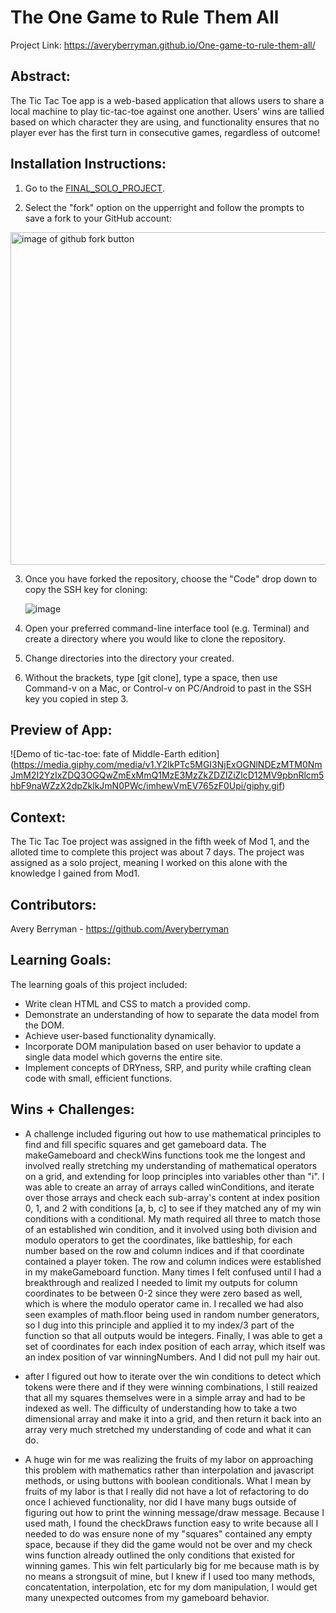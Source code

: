 # The One Game to Rule Them All

Project Link: https://averyberryman.github.io/One-game-to-rule-them-all/

## Abstract:
The Tic Tac Toe app is a web-based application that allows users to share a local machine to play tic-tac-toe against one another. Users' wins are tallied based on which character they are using, and functionality ensures that no player ever has the first turn in consecutive games, regardless of outcome!

## Installation Instructions:

1. Go to the [FINAL_SOLO_PROJECT](https://github.com/Averyberryman/final_solo_project).

2. Select the "fork" option on the upperright and follow the prompts to save a fork to your GitHub account:
<img width="532" alt="image of github fork button" src="https://user-images.githubusercontent.com/7227063/243205594-971fd24b-4cdf-4861-8e37-65c1c46d3a1d.png">

3. Once you have forked the repository, choose the "Code" drop down to copy the SSH key for cloning:

    ![image](https://user-images.githubusercontent.com/7227063/243205687-99544707-a35c-4085-9e06-6e4fc2cef2aa.png)

4. Open your preferred command-line interface tool (e.g. Terminal) and create a directory where you would like to clone the repository.

5. Change directories into the directory your created.

6. Without the brackets, type [git clone], type a space, then use Command-v on a Mac, or Control-v on PC/Android to past in the SSH key you copied in step 3.

## Preview of App:

![Demo of tic-tac-toe: fate of Middle-Earth edition] (https://media.giphy.com/media/v1.Y2lkPTc5MGI3NjExOGNlNDEzMTM0NmJmM2I2YzIxZDQ3OGQwZmExMmQ1MzE3MzZkZDZlZiZlcD12MV9pbnRlcm5hbF9naWZzX2dpZklkJmN0PWc/imhewVmEV765zF0Upi/giphy.gif)


## Context:
The Tic Tac Toe project was assigned in the fifth week of Mod 1, and the alloted time to complete this project was about 7 days. The project was assigned as a solo project, meaning I worked on this alone with the knowledge I gained from Mod1. 

## Contributors:
Avery Berryman - https://github.com/Averyberryman


## Learning Goals:
The learning goals of this project included: 
- Write clean HTML and CSS to match a provided comp.
- Demonstrate an understanding of how to separate the data model from the DOM.
- Achieve user-based functionality dynamically.
- Incorporate DOM manipulation based on user behavior to update a single data model which governs the entire site.
- Implement concepts of DRYness, SRP, and purity while crafting clean code with small, efficient functions. 

## Wins + Challenges:
- A challenge included figuring out how to use mathematical principles to find and fill specific squares and get gameboard data. The makeGameboard and checkWins functions took me the longest and involved really stretching my understanding of mathematical operators on a grid, and extending for loop principles into variables other than "i". I was able to create an array of arrays called winConditions, and iterate over those arrays and check each sub-array's content at index position 0, 1, and 2 with conditions [a, b, c] to see if they matched any of my win conditions with a conditional. My math required all three to match those of an established win condition, and it involved using both division and modulo operators to get the coordinates, like battleship, for each number based on the row and column indices and if that coordinate contained a player token. The row and column indices were established in my makeGameboard function. Many times I felt confused until I had a breakthrough and realized I needed to limit my outputs for column coordinates to be between 0-2 since they were zero based as well, which is where the modulo operator came in. I recalled we had also seen examples of math.floor being used in random number generators, so I dug into this principle and applied it to my index/3 part of the function so that all outputs would be integers. Finally, I was able to get a set of coordinates for each index position of each array, which itself was an index position of var winningNumbers. And I did not pull my hair out.

- after I figured out how to iterate over the win conditions to detect which tokens were there and if they were winning combinations, I still reaized that all my squares themselves were in a simple array and had to be indexed as well. The difficulty of understanding how to take a two dimensional array and make it into a grid, and then return it back into an array very much stretched my understanding of code and what it can do.

- A huge win for me was realizing the fruits of my labor on approaching this problem with mathematics rather than interpolation and javascript methods, or using buttons with boolean conditionals. What I mean by fruits of my labor is that I really did not have a lot of refactoring to do once I achieved functionality, nor did I have many bugs outside of figuring out how to print the winning message/draw message. Because I used math, I found the checkDraws function easy to write because all I needed to do was ensure none of my "squares" contained any empty space, because if they did the game would not be over and my check wins function already outlined the only conditions that existed for winning games. This win felt particularly big for me because math is by no means a strongsuit of mine, but I knew if I used too many methods, concatentation, interpolation, etc for my dom manipulation, I would get many unexpected outcomes from my gameboard behavior.

